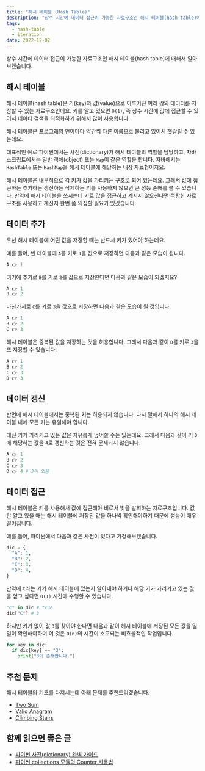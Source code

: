 ```yaml
---
title: "해시 테이블 (Hash Table)"
description: "상수 시간에 데이터 접근이 가능한 자료구조인 해시 테이블(hash table)에 대해서 알아보겠습니다."
tags:
  - hash-table
  - iteration
date: 2022-12-02
---
```


상수 시간에 데이터 접근이 가능한 자료구조인 해시 테이블(hash table)에 대해서 알아보겠습니다.

## 해시 테이블

해시 테이블(hash table)은 키(key)와 값(value)으로 이루어진 여러 쌍의 데이터를 저장할 수 있는 자료구조인데요.
키를 알고 있으면 `O(1)`, 즉 상수 시간에 값에 접근할 수 있어서 데이터 검색을 최적화하기 위해서 많이 사용합니다.

해시 테이블은 프로그래밍 언어마다 약간씩 다른 이름으로 불리고 있어서 햇갈릴 수 있는데요.

대표적인 예로 파이썬에서는 사전(dictionary)가 해시 테이블의 역할을 담당하고, 자바스크립트에서는 일반 객체(object) 또는 `Map`이 같은 역할을 합니다.
자바에서는 `HashTable` 또는 `HashMap`을 해시 테이블에 해당하는 내장 자료형이지요.

해시 테이블은 내부적으로 각 키가 값을 가리키는 구조로 되어 있는데요.
그래서 값에 접근하든 추가하든 갱신하든 삭제하든 키를 사용하지 않으면 큰 성능 손해를 볼 수 있습니다.
만약에 해시 테이블을 쓰시는데 키로 값을 접근하고 계시지 않으신다면 적합한 자료구조를 사용하고 계신지 한번 쯤 의심할 필요가 있겠습니다.

## 데이터 추가

우선 해시 테이블에 어떤 값을 저장할 때는 반드시 키가 있어야 하는데요.

예를 들어, 빈 테이블에 `A`를 키로 `1`을 값으로 저장하면 다음과 같은 모습이 됩니다.

```py
A 👉 1
```

여기에 추가로 `B`를 키로 `2`를 값으로 저장한다면 다음과 같은 모습이 되겠지요?

```py
A 👉 1
B 👉 2
```

마찬가지로 `C`를 키로 `3`을 값으로 저장하면 다음과 같은 모습이 될 것입니다.

```py
A 👉 1
B 👉 2
C 👉 3
```

해시 테이블은 중복된 값을 저장하는 것을 허용합니다.
그래서 다음과 같이 `D`를 키로 `3`을 또 저장할 수 있습니다.

```py
A 👉 1
B 👉 2
C 👉 3
D 👉 3
```

## 데이터 갱신

반면에 해시 테이블에서는 중복된 **키**는 허용되지 않습니다.
다시 말해서 하나의 해시 테이블 내에 모든 키는 유일해야 합니다.

대신 키가 가리키고 있는 값은 자유롭게 덮어쓸 수는 있는데요.
그래서 다음과 같이 키 `D`에 해당하는 값을 `4`로 갱신하는 것은 전혀 문제되지 않습니다.

```py
A 👉 1
B 👉 2
C 👉 3
D 👉 4 # 3이 었음
```

## 데이터 접근

해시 테이블은 키를 사용해서 값에 접근해야 비로서 빛을 발휘하는 자료구조입니다.
값만 알고 있을 때는 해시 테이블에 저장된 값을 하나씩 확인해야하기 때문에 성능이 매우 떨어집니다.

예를 들어, 파이썬에서 다음과 같은 사전이 있다고 가정해보겠습니다.

```py
dic = {
  "A": 1,
  "B": 2,
  "C": 3,
  "D": 4,
}
```

만약에 `C`라는 키가 해시 테이블에 있는지 알아내야 하거나 해당 키가 가리키고 있는 값을 얻고 싶다면 `O(1)` 시간에 수행할 수 있습니다.

```py
"C" in dic # true
dic["C"] # 3
```

하지만 키가 없이 값 `3`를 찾아야 한다면 다음과 같이 헤시 테이블에 저장된 모든 값을 일일이 확인해야하며 이 것은 `O(n)`의 시간이 소모되는 비효율적인 작업입니다.

```py
for key in dic:
  if dic[key] == "3":
    print("3이 존재합니다.")
```

## 추천 문제

해시 테이블의 기초를 다지시는데 아래 문제를 추천드리겠습니다.

- [Two Sum](/problems/two-sum/)
- [Valid Anagram](/problems/valid-anagram/)
- [Climbing Stairs](/problems/climbing-stairs/)

## 함께 읽으면 좋은 글

- [파이썬 사전(dictionary) 완벽 가이드](https://www.daleseo.com/python-dictionary/)
- [파이썬 collections 모듈의 Counter 사용법](https://www.daleseo.com/python-collections-counter/)
